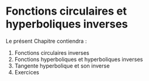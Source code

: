 Fonctions circulaires et hyperboliques inverses
=======================

Le présent Chapitre contiendra :

1. Fonctions circulaires inverses
2. Fonctions hyperboliques et hyperboliques inverses
3. Tangente hyperbolique et son inverse
5. Exercices



